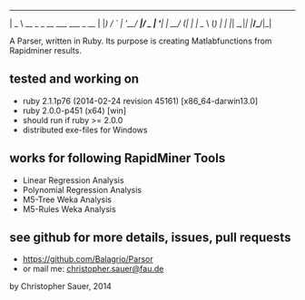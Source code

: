 ____
|  _ \ __ _ _ __ ___  ___  _ __
| |_) / _` | '__/ __|/ _ \| '__|
|  __/ (_| | |  \__ \ (_) | |
|_|   \__,_|_|  |___/\___/|_|

A Parser, written in Ruby. Its purpose is creating Matlabfunctions from Rapidminer results.

## tested and working on
* ruby 2.1.1p76 (2014-02-24 revision 45161) [x86_64-darwin13.0]
* ruby 2.0.0-p451 (x64) [win]
* should run if ruby >= 2.0.0
* distributed exe-files for Windows

## works for following RapidMiner Tools
* Linear Regression Analysis 
* Polynomial Regression Analysis
* M5-Tree Weka Analysis
* M5-Rules Weka Analysis

## see github for more details, issues, pull requests
* https://github.com/Balagrio/Parsor 
* or mail me: christopher.sauer@fau.de

by Christopher Sauer, 2014
